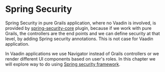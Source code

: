 # Spring Security

Spring Security in pure Grails application, where no Vaadin is involved, is provided by [spring-security-core](http://grails.org/plugin/spring-security-core) plugin, because if we work with pure Grails, the controllers are the end points and we can define security at that level, by adding Spring security annotations. This is not case for Vaadin application.

In Vaadin applications we use Navigator instead of Grails controllers or we render different UI components based on user's roles. In this chapter we will explore way to do using [Spring security framework](http://docs.spring.io/spring-security/site/docs/3.2.5.RELEASE/reference/htmlsingle/#core-components
).
